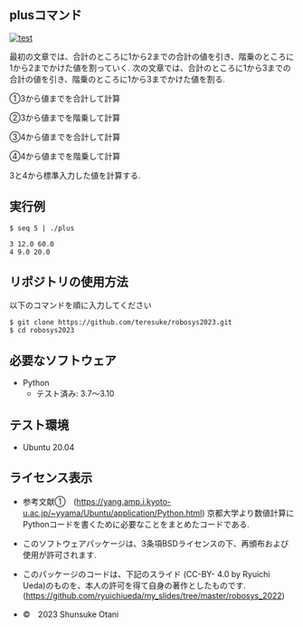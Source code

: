 ## plusコマンド

[![test](https://github.com/teresuke/robosys2023/actions/workflows/test.yml/badge.svg)](https://github.com/teresuke/robosys2023/actions/workflows/test.yml)


最初の文章では、合計のところに1から2までの合計の値を引き、階乗のところに1から2までかけた値を割っていく.
次の文章では、合計のところに1から3までの合計の値を引き、階乗のところに1から3までかけた値を割る.

➀3から値までを合計して計算

➁3から値までを階乗して計算

➂4から値までを合計して計算

④4から値までを階乗して計算

3と4から標準入力した値を計算する.




## 実行例

```
$ seq 5 | ./plus

3 12.0 60.0
4 9.0 20.0
```

## リポジトリの使用方法

以下のコマンドを順に入力してください

```
$ git clone https://github.com/teresuke/robosys2023.git
$ cd robosys2023
```

## 必要なソフトウェア
* Python
  * テスト済み: 3.7～3.10

## テスト環境
* Ubuntu 20.04


## ライセンス表示

* 参考文献➀　(https://yang.amp.i.kyoto-u.ac.jp/~yyama/Ubuntu/application/Python.html)
京都大学より数値計算にPythonコードを書くために必要なことをまとめたコードである. 

* このソフトウェアパッケージは、3条項BSDライセンスの下、再頒布および使用が許可されます.
* このパッケージのコードは、下記のスライド (CC-BY- 4.0 by Ryuichi Ueda)のものを、本人の許可を得て自身の著作としたものです.
         (https://github.com/ryuichiueda/my_slides/tree/master/robosys_2022)
* ©　2023 Shunsuke Otani

